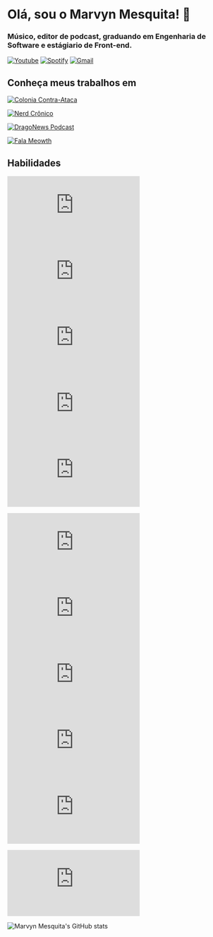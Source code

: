 # Olá, sou o Marvyn Mesquita! 👋

### Músico, editor de podcast, graduando em Engenharia de Software e estágiario de Front-end.

[![Youtube](https://img.shields.io/badge/YouTube-FF0000?style=for-the-badge&logo=youtube&logoColor=white)](https://youtube.com/marvynmesquita) [![Spotify](https://img.shields.io/badge/Spotify-1ED760?&style=for-the-badge&logo=spotify&logoColor=white)](https://open.spotify.com/artist/2rogN5Yu87GKlDzzhhJ6H2?si=g0Uujf6fTzySZWaFpNl7AQ) [![Gmail](https://img.shields.io/badge/Gmail-D14836?style=for-the-badge&logo=gmail&logoColor=white)](mailto:marvynmesquita@gmail.com) 

## Conheça meus trabalhos em

[![Colonia Contra-Ataca](https://img.shields.io/badge/Colonia%20Contra--Ataca-M%C3%BAsicas-red?style=flat-square&logo=youtube)](https://youtube.com/@coloniacontraataca)

[![Nerd Crônico](https://img.shields.io/badge/Nerd%20Cronico-M%C3%BAsica-red?style=flat-square&logo=youtube)](https://www.youtube.com/@canalnerdcronico)

[![DragoNews Podcast](https://img.shields.io/badge/DragoNews%20Podcast-Edição-brightgreen?style=flat-square&logo=spotify)](https://open.spotify.com/show/6FVpnpqVoAZmRQ3P2eLkiD?si=d965ea7bc52f447c)

[![Fala Meowth](https://img.shields.io/badge/Fala%20Meowth-Edição-brightgreen?style=flat-square&logo=spotify)](https://open.spotify.com/show/2DFNSUZtyDV39bkZOhPiUC?si=e29f145f66074d6e)


## Habilidades

![HTML5](https://icon-icons.com/downloadimage.php?id=115605&root=1826/PNG/48/&file=4202122html5logosocialsocialmediawebsite-115696_115605.png)
![CSS](https://icon-icons.com/downloadimage.php?id=130661&root=2107/PNG/48/&file=file_type_css_icon_130661.png)
![JavaScript](https://icon-icons.com/downloadimage.php?id=130900&root=2108/PNG/48/&file=javascript_icon_130900.png)
![Scss](https://icon-icons.com/downloadimage.php?id=130177&root=2107/PNG/48/&file=file_type_scss_icon_130177.png)
![React](https://icon-icons.com/downloadimage.php?id=146374&root=2415/PNG/48/&file=react_original_logo_icon_146374.png)

![VS Code](https://icon-icons.com/downloadimage.php?id=130084&root=2107/PNG/48/&file=file_type_vscode_icon_130084.png)
![Photoshop](https://icon-icons.com/downloadimage.php?id=190436&root=3053/PNG/48/&file=adobe_photoshop_macos_bigsur_icon_190436.png)
![Ubuntu](https://icon-icons.com/downloadimage.php?id=104634&root=1508/PNG/48/&file=ubuntustarthere_104634.png)
![Mac OS](https://icon-icons.com/downloadimage.php?id=131212&root=2119/PNG/48/&file=social_apple_macbook_iphone_icon_131212.png)
![FL Studio](https://icon-icons.com/downloadimage.php?id=23524&root=195/PNG/48/&file=FL_Studio_23524.png)

![Logic Pro](https://icon-icons.com/downloadimage.php?id=190022&root=3053/PNG/48/&file=logic_pro_x_alt_macos_bigsur_icon_190022.png)

![Marvyn Mesquita's GitHub stats](https://github-readme-stats.vercel.app/api?username=marvynmesquita&show_icons=true&theme=radical)
